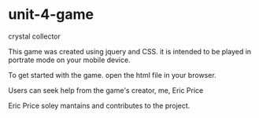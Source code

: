 # unit-4-game
crystal collector

This game was created using jquery and CSS. it is intended to be played in portrate mode on your mobile device.

To get started with the game. open the html file in your browser.

Users can seek help from the game's creator, me, Eric Price

Eric Price soley mantains and contributes to the project.


